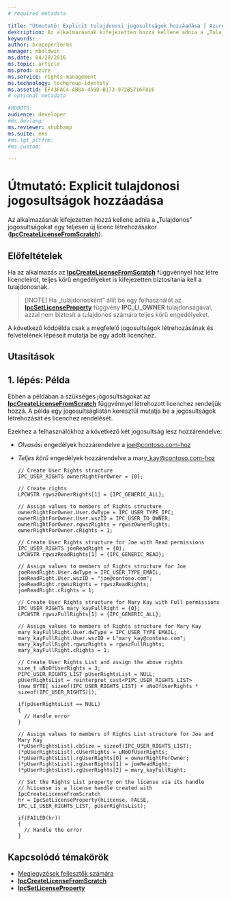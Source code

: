```yaml
---
# required metadata

title: "Útmutató: Explicit tulajdonosi jogosultságok hozzáadása | Azure RMS"
description: Az alkalmazásnak kifejezetten hozzá kellene adnia a „Tulajdonos” jogosultságokat egy teljesen új licenc létrehozásakor.
keywords:
author: bruceperlerms
manager: mbaldwin
ms.date: 04/28/2016
ms.topic: article
ms.prod: azure
ms.service: rights-management
ms.technology: techgroup-identity
ms.assetid: EF43FAC4-ABB4-459D-B173-972B5716F816
# optional metadata

#ROBOTS:
audience: developer
#ms.devlang:
ms.reviewer: shubhamp
ms.suite: ems
#ms.tgt_pltfrm:
#ms.custom:

---
```


# Útmutató: Explicit tulajdonosi jogosultságok hozzáadása

Az alkalmazásnak kifejezetten hozzá kellene adnia a „Tulajdonos” jogosultságokat egy teljesen új licenc létrehozásakor ([**IpcCreateLicenseFromScratch**](/rights-management/sdk/2.1/api/win/functions#msipc_ipccreatelicensefromscratch)).

## Előfeltételek

Ha az alkalmazás az [**IpcCreateLicenseFromScratch**](/rights-management/sdk/2.1/api/win/functions#msipc_ipccreatelicensefromscratch) függvénnyel hoz létre licencleírót, teljes körű engedélyeket is kifejezetten biztosítania kell a tulajdonosnak.

>[!NOTE] Ha „tulajdonosként” állít be egy felhasználót az [**IpcSetLicenseProperty**](/rights-management/sdk/2.1/api/win/functions#msipc_ipcsetlicenseproperty) függvény **IPC\_LI\_OWNER** tulajdonságával, azzal nem biztosít a tulajdonos számára teljes körű engedélyeket.

A következő kódpélda csak a megfelelő jogosultságok létrehozásának és felvételének lépéseit mutatja be egy adott licenchez.

## Utasítások
 
## 1. lépés: Példa

Ebben a példában a szükséges jogosultságokat az [**IpcCreateLicenseFromScratch**](/rights-management/sdk/2.1/api/win/functions#msipc_ipccreatelicensefromscratch) függvénnyel létrehozott licenchez rendeljük hozzá. A példa egy jogosultságlistán keresztül mutatja be a jogosultságok létrehozását és licenchez rendelését.

Ezekhez a felhasználókhoz a következő két jogosultság lesz hozzárendelve:

-   *Olvasási* engedélyek hozzárendelve a joe@contoso.com-hoz
-   *Teljes körű* engedélyek hozzárendelve a mary\_kay@contoso.com-hoz

        // Create User Rights structure
        IPC_USER_RIGHTS ownerRightForOwner = {0};

        // Create rights
        LPCWSTR rgwszOwnerRights[1] = {IPC_GENERIC_ALL};

        // Assign values to members of Rights structure
        ownerRightForOwner.User.dwType = IPC_USER_TYPE_IPC;
        ownerRightForOwner.User.wszID = IPC_USER_ID_OWNER;
        ownerRightForOwner.rgwszRights = rgwszOwnerRights;
        ownerRightForOwner.cRights = 1;

        // Create User Rights structure for Joe with Read permissions
        IPC_USER_RIGHTS joeReadRight = {0};
        LPCWSTR rgwszReadRights[1] = {IPC_GENERIC_READ};

        // Assign values to members of Rights structure for Joe
        joeReadRight.User.dwType = IPC_USER_TYPE_EMAIL;
        joeReadRight.User.wszID = "joe@contoso.com";
        joeReadRight.rgwszRights = rgwszReadRights;
        joeReadRight.cRights = 1;

        // Create User Rights structure for Mary Kay with Full permissions
        IPC_USER_RIGHTS mary_kayFullRight = {0};
        LPCWSTR rgwszFullRights[1] = {IPC_GENERIC_ALL};

        // Assign values to members of Rights structure for Mary Kay
        mary_kayFullRight.User.dwType = IPC_USER_TYPE_EMAIL;
        mary_kayFullRight.User.wszID = L"mary_kay@contoso.com";
        mary_kayFullRight.rgwszRights = rgwszFullRights;
        mary_kayFullRight.cRights = 1;

        // Create User Rights List and assign the above rights
        size_t uNoOfUserRights = 3;
        PIPC_USER_RIGHTS_LIST pUserRightsList = NULL;
        pUserRightsList = reinterpret_cast<PIPC_USER_RIGHTS_LIST>
        (new BYTE[ sizeof(IPC_USER_RIGHTS_LIST) + uNoOfUserRights * sizeof(IPC_USER_RIGHTS)]);

        if(pUserRightsList == NULL)
        {
          // Handle error
        }

        // Assign values to members of Rights List structure for Joe and Mary Kay
        (*pUserRightsList).cbSize = sizeof(IPC_USER_RIGHTS_LIST);
        (*pUserRightsList).cUserRights = uNoOfUserRights;
        (*pUserRightsList).rgUserRights[0] = ownerRightForOwner;
        (*pUserRightsList).rgUserRights[1] = joeReadRight;
        (*pUserRightsList).rgUserRights[2] = mary_kayFullRight;

        // Set the Rights List property on the license via its handle
        // hLicense is a license handle created with IpcCreateLicenseFromScratch
        hr = IpcSetLicenseProperty(hLicense, FALSE, IPC_LI_USER_RIGHTS_LIST, pUserRightsList);

        if(FAILED(hr))
        {
          // Handle the error
        }



## Kapcsolódó témakörök

* [Megjegyzések fejlesztők számára](developer-notes.md)
* [**IpcCreateLicenseFromScratch**](/rights-management/sdk/2.1/api/win/functions#msipc_ipccreatelicensefromscratch)
* [**IpcSetLicenseProperty**](/rights-management/sdk/2.1/api/win/functions#msipc_ipcsetlicenseproperty)
 

 


<!--HONumber=Jun16_HO2-->



